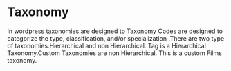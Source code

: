 # Taxonomy
In wordpress taxonomies are designed to Taxonomy Codes are designed to categorize the type, classification, and/or specialization .There are two type of taxonomies.Hierarchical and non Hierarchical. Tag is a Hierarchical Taxonomy.Custom Taxonomies are non Hierarchical. This is a custom Films taxonomy.
